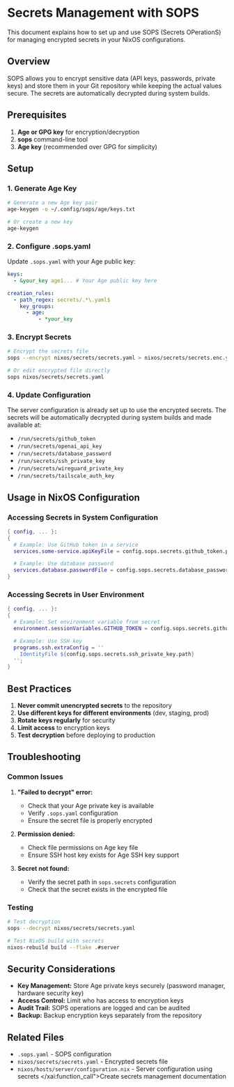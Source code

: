 # Secrets Management with SOPS

This document explains how to set up and use SOPS (Secrets OPerationS) for managing encrypted secrets in your NixOS configurations.

## Overview

SOPS allows you to encrypt sensitive data (API keys, passwords, private keys) and store them in your Git repository while keeping the actual values secure. The secrets are automatically decrypted during system builds.

## Prerequisites

1. **Age or GPG key** for encryption/decryption
2. **sops** command-line tool
3. **Age key** (recommended over GPG for simplicity)

## Setup

### 1. Generate Age Key

```bash
# Generate a new Age key pair
age-keygen -o ~/.config/sops/age/keys.txt

# Or create a new key
age-keygen
```

### 2. Configure .sops.yaml

Update `.sops.yaml` with your Age public key:

```yaml
keys:
  - &your_key age1... # Your Age public key here

creation_rules:
  - path_regex: secrets/.*\.yaml$
    key_groups:
      - age:
          - *your_key
```

### 3. Encrypt Secrets

```bash
# Encrypt the secrets file
sops --encrypt nixos/secrets/secrets.yaml > nixos/secrets/secrets.enc.yaml

# Or edit encrypted file directly
sops nixos/secrets/secrets.yaml
```

### 4. Update Configuration

The server configuration is already set up to use the encrypted secrets. The secrets will be automatically decrypted during system builds and made available at:

- `/run/secrets/github_token`
- `/run/secrets/openai_api_key`
- `/run/secrets/database_password`
- `/run/secrets/ssh_private_key`
- `/run/secrets/wireguard_private_key`
- `/run/secrets/tailscale_auth_key`

## Usage in NixOS Configuration

### Accessing Secrets in System Configuration

```nix
{ config, ... }:
{
  # Example: Use GitHub token in a service
  services.some-service.apiKeyFile = config.sops.secrets.github_token.path;

  # Example: Use database password
  services.database.passwordFile = config.sops.secrets.database_password.path;
}
```

### Accessing Secrets in User Environment

```nix
{ config, ... }:
{
  # Example: Set environment variable from secret
  environment.sessionVariables.GITHUB_TOKEN = config.sops.secrets.github_token.path;

  # Example: Use SSH key
  programs.ssh.extraConfig = ''
    IdentityFile ${config.sops.secrets.ssh_private_key.path}
  '';
}
```

## Best Practices

1. **Never commit unencrypted secrets** to the repository
2. **Use different keys for different environments** (dev, staging, prod)
3. **Rotate keys regularly** for security
4. **Limit access** to encryption keys
5. **Test decryption** before deploying to production

## Troubleshooting

### Common Issues

1. **"Failed to decrypt" error:**
   - Check that your Age private key is available
   - Verify `.sops.yaml` configuration
   - Ensure the secret file is properly encrypted

2. **Permission denied:**
   - Check file permissions on Age key file
   - Ensure SSH host key exists for Age SSH key support

3. **Secret not found:**
   - Verify the secret path in `sops.secrets` configuration
   - Check that the secret exists in the encrypted file

### Testing

```bash
# Test decryption
sops --decrypt nixos/secrets/secrets.yaml

# Test NixOS build with secrets
nixos-rebuild build --flake .#server
```

## Security Considerations

- **Key Management:** Store Age private keys securely (password manager, hardware security key)
- **Access Control:** Limit who has access to encryption keys
- **Audit Trail:** SOPS operations are logged and can be audited
- **Backup:** Backup encryption keys separately from the repository

## Related Files

- `.sops.yaml` - SOPS configuration
- `nixos/secrets/secrets.yaml` - Encrypted secrets file
- `nixos/hosts/server/configuration.nix` - Server configuration using secrets</content>
</xai:function_call">Create secrets management documentation
